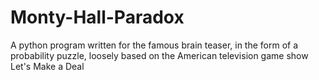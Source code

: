 # Monty-Hall-Paradox
A python program written for the famous brain teaser, in the form of a probability puzzle, loosely based on the American television game show Let's Make a Deal 

